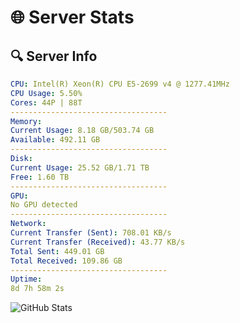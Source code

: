 # 🌐 Server Stats
## 🔍 Server Info
```yaml
CPU: Intel(R) Xeon(R) CPU E5-2699 v4 @ 1277.41MHz
CPU Usage: 5.50%
Cores: 44P | 88T
-----------------------------------
Memory:
Current Usage: 8.18 GB/503.74 GB
Available: 492.11 GB
-----------------------------------
Disk:
Current Usage: 25.52 GB/1.71 TB
Free: 1.60 TB
-----------------------------------
GPU:
No GPU detected
-----------------------------------
Network:
Current Transfer (Sent): 708.01 KB/s
Current Transfer (Received): 43.77 KB/s
Total Sent: 449.01 GB
Total Received: 109.86 GB
-----------------------------------
Uptime:
8d 7h 58m 2s
```
![GitHub Stats](https://img.shields.io/badge/Updated-2025-04-28_01:06:50-blue)
